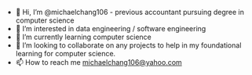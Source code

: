 - 👋 Hi, I’m @michaelchang106 - previous accountant pursuing degree in computer science
- 👀 I’m interested in data engineering / software engineering
- 🌱 I’m currently learning computer science
- 💞️ I’m looking to collaborate on any projects to help in my foundational learning for computer science.
- 📫 How to reach me michaelchang106@yahoo.com

<!---
michaelchang106/michaelchang106 is a ✨ special ✨ repository because its `README.md` (this file) appears on your GitHub profile.
You can click the Preview link to take a look at your changes.
--->
